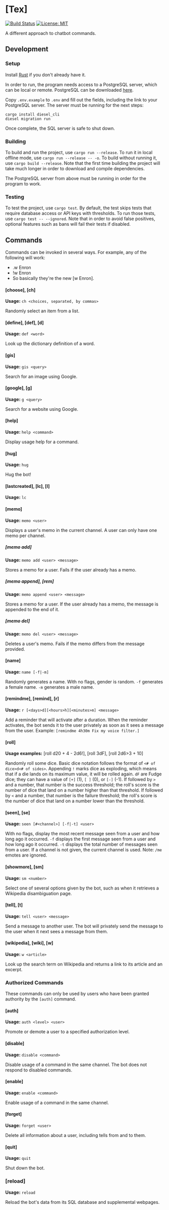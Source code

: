 # [Tex]

[![Build Status](https://travis-ci.com/jnbooth/tex.svg?branch=master)](https://travis-ci.com/jnbooth/tex)
[![License: MIT](https://img.shields.io/badge/License-MIT-blue.svg)](https://opensource.org/licenses/MIT)

A different approach to chatbot commands.

## Development

### Setup

Install [Rust](https://www.rust-lang.org/tools/install) if you don't already have it.

In order to run, the program needs access to a PostgreSQL server, which can be local or remote. PostgreSQL can be downloaded [here](https://www.postgresql.org/download/).

Copy `.env.example` to `.env` and fill out the fields, including the link to your PostgreSQL server. The server must be running for the next steps:

~~~
cargo install diesel_cli
diesel migration run
~~~

Once complete, the SQL server is safe to shut down.

### Building

To build and run the project, use `cargo run --release`. To run it in local offline mode, use `cargo run --release -- -o`. To build without running it, use `cargo build --release`. Note that the first time building the project will take much longer in order to download and compile dependencies. 

The PostgreSQL server from above must be running in order for the program to work.

### Testing

To test the project, use `cargo test`. By default, the test skips tests that require database access or API keys with thresholds. To run those tests, use `cargo test -- --ignored`. Note that in order to avoid false positives, optional features such as bans will fail their tests if disabled.

## Commands

Commands can be invoked in several ways. For example, any of the following will work:

* .w Enron
* !w Enron
* So basically they're the new [w Enron].

#### [choose], [ch]

__Usage:__ `ch <choices, separated, by commas>`

Randomly select an item from a list.

#### [define], [def], [d]

__Usage:__ `def <word>`

Look up the dictionary definition of a word.

#### [gis]

__Usage:__ `gis <query>`

Search for an image using Google.

#### [google], [g]

__Usage:__ `g <query>`

Search for a website using Google.

#### [help]

__Usage:__ `help <command>`

Display usage help for a command.

#### [hug]

__Usage:__ `hug`

Hug the bot!

#### [lastcreated], [lc], [l]

__Usage:__ `lc`

#### [memo]

__Usage:__ `memo <user>`

Displays a user's memo in the current channel. A user can only have one memo per channel.

##### [memo add]

__Usage:__ `memo add <user> <message>`

Stores a memo for a user. Fails if the user already has a memo.

##### [memo append], [rem]

__Usage:__ `memo append <user> <message>`

Stores a memo for a user. If the user already has a memo, the message is appended to the end of it.

##### [memo del]

__Usage:__ `memo del <user> <message>`

Deletes a user's memo. Fails if the memo differs from the message provided.

#### [name]

__Usage:__ `name [-f|-m]`

Randomly generates a name. With no flags, gender is random. `-f` generates a female name. `-m` generates a male name.

#### [remindme], [remind], [r]

__Usage:__ `r [<days>d][<hours>h][<minutes>m] <message>`

Add a reminder that will activate after a duration. When the reminder activates, the bot sends it to the user privately as soon as it sees a message from the user. Example: `[remindme 4h30m Fix my voice filter.]`

#### [roll]

__Usage examples:__ [roll d20 + 4 - 2d6!], [roll 3dF], [roll 2d6>3 + 10]

Randomly roll some dice. Basic dice notation follows the format of `<# of dice>d<# of sides>`. Appending `!` marks dice as exploding, which means that if a die lands on its maximum value, it will be rolled again. `dF` are Fudge dice; they can have a value of `[+]` (1), `[ ]` (0), or `[-]` (-1). If followed by `>` and a number, that number is the success threshold; the roll's score is the number of dice that land on a number higher than that threshold. If followed by `<` and a number, that number is the failure threshold; the roll's score is the number of dice that land on a number lower than the threshold.

#### [seen], [se]

__Usage:__ `seen [#<channel>] [-f|-t] <user>`

With no flags, display the most recent message seen from a user and how long ago it occurred. `-f` displays the first message seen from a user and how long ago it occurred. `-t` displays the total number of messages seen from a user. If a channel is not given, the current channel is used. Note: `/me` emotes are ignored.

#### [showmore], [sm]

__Usage:__ `sm <number>`

Select one of several options given by the bot, such as when it retrieves a Wikipedia disambiguation page.

#### [tell], [t]

__Usage:__ `tell <user> <message>`

Send a message to another user. The bot will privately send the message to the user when it next sees a message from them.

#### [wikipedia], [wiki], [w]

__Usage:__ `w <article>`

Look up the search term on Wikipedia and returns a link to its article and an excerpt.

### Authorized Commands

These commands can only be used by users who have been granted authority by the `[auth]` command.

####  [auth]

__Usage:__ `auth <level> <user>`

Promote or demote a user to a specified authorization level.

#### [disable]

__Usage:__ `disable <command>`

Disable usage of a command in the same channel. The bot does not respond to disabled commands.

#### [enable]

__Usage:__ `enable <command>`

Enable usage of a command in the same channel.

#### [forget]

__Usage:__ `forget <user>`

Delete all information about a user, including tells from and to them.

#### [quit]

__Usage:__ `quit`

Shut down the bot.

### [reload]

__Usage:__ `reload`

Reload the bot's data from its SQL database and supplemental webpages.
